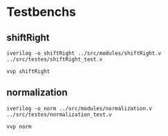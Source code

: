 # Testbenchs

## shiftRight
```
iverilog -o shiftRight ../src/modules/shiftRight.v ../src/testes/shiftRight_test.v
```
```
vvp shiftRight
```

## normalization
```
iverilog -o norm ../src/modules/normalization.v ../src/testes/normalization_test.v
```
```
vvp norm
```


